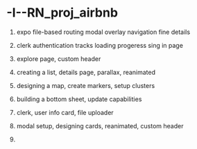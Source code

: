 # -I--RN_proj_airbnb


1. expo file-based routing
  modal overlay
  navigation
  fine details

2. clerk authentication
   tracks loading progeress
   sing in page

3. explore page, custom header

4. creating a list, details page, parallax, reanimated

5. designing a map, create markers, setup clusters

6. building a bottom sheet, update capabilities

7. clerk, user info card, file uploader

8. modal setup, designing cards, reanimated, custom header

9. 
